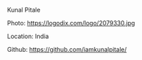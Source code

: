 Kunal Pitale

Photo: https://logodix.com/logo/2079330.jpg

Location: India

Github: https://github.com/iamkunalpitale/
